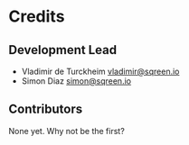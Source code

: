 # Credits

## Development Lead

* Vladimir de Turckheim <vladimir@sqreen.io>
* Simon Diaz <simon@sqreen.io>

## Contributors

None yet. Why not be the first?
